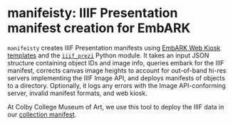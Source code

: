 manifeisty: IIIF Presentation manifest creation for EmbARK
===========================================================================

`manifeisty` creates IIIF Presentation manifests using [EmbARK Web Kiosk templates](https://github.com/ColbyMuseum/embark-templates) and the [`iiif_prezi`](https://github.com/iiif-prezi/iiif-prezi) Python module. It takes an input JSON structure containing object IDs and image info, queries embark for the IIIF manifest, corrects canvas image heights to account for out-of-band hi-res servers implementing the IIIF Image API, and deploys manifests of objects to a directory. Optionally, it logs any errors with the Image API-conforming server, invalid manifest formats, and web kiosk.

At Colby College Museum of Art, we use this tool to deploy the IIIF data in our [collection manifest](https://iiif.museum.colby.edu/presentation/collection/top.json).  